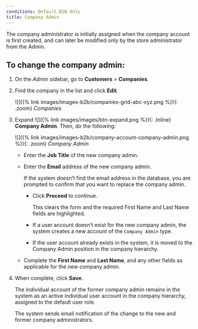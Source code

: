 ```yaml
---
conditions: Default.B2B Only
title: Company Admin
---
```


The company administrator is initially assigned when the company account is first created, and can later be modified only by the store administrator from the Admin.

## To change the company admin:

1. On the _Admin_ sidebar, go to **Customers** > **Companies**.

1. Find the company in the list and click **Edit**.

    ![]({% link images/images-b2b/companies-grid-abc-xyz.png %}){: .zoom}
    _Companies_

1. Expand ![]({% link images/images/btn-expand.png %}){: .Inline} **Company Admin**. Then, do the following:

    ![]({% link images/images-b2b/company-account-company-admin.png %}){: .zoom}
    _Company Admin_

    - Enter the **Job Title** of the new company admin.

    - Enter the **Email** address of the new company admin.

        If the system doesn’t find the email address in the database, you are prompted to confirm that you want to replace the company admin.

        - Click **Proceed** to continue.

            This clears the form and the required First Name and Last Name fields are highlighted.

        - If a user account doesn’t exist for the new company admin, the system creates a new account of the `Company Admin` type.

        - If the user account already exists in the system, it is moved to the Company Admin position in the company hierarchy.

    - Complete the **First Name** and **Last Name**, and any other fields as applicable for the new company admin.

1. When complete, click **Save**.

    The individual account of the former company admin remains in the system as an active individual user account in the company hierarchy, assigned to the default user role.

    The system sends email notification of the change to the new and former company administrators.
